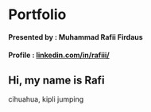 # Portfolio

#### Presented by : Muhammad Rafii Firdaus
#### Profile : [linkedin.com/in/rafiii/](https://www.linkedin.com/in/rafiii/)

## Hi, my name is Rafi
cihuahua, kipli jumping
